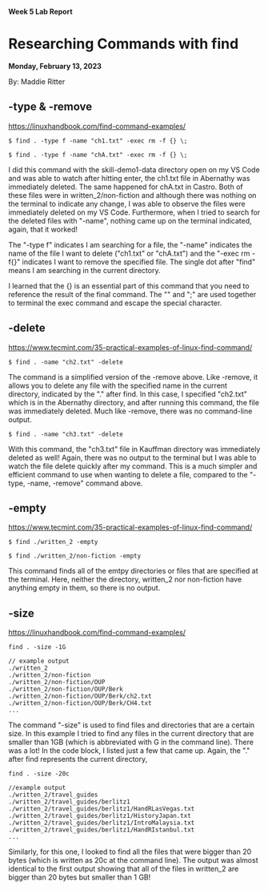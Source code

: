 **Week 5 Lab Report**
# Researching Commands with find
**Monday, February 13, 2023**

By: Maddie Ritter

## -type & -remove
https://linuxhandbook.com/find-command-examples/
```
$ find . -type f -name "ch1.txt" -exec rm -f {} \;
```

```
$ find . -type f -name "chA.txt" -exec rm -f {} \;
```
I did this command with the skill-demo1-data directory open on my VS Code and was able to watch after hitting enter, the ch1.txt file in Abernathy was immediately deleted. The same happened for chA.txt in Castro. Both of these files were in written_2/non-fiction and although there was nothing on the terminal to indicate any change, I was able to observe the files were immediately deleted on my VS Code. Furthermore, when I tried to search for the deleted files with "-name", nothing came up on the terminal indicated, again, that it worked!

The "-type f" indicates I am searching for a file, the "-name" indicates the name of the file I want to delete ("ch1.txt" or "chA.txt") and the "-exec rm -f{}" indicates I want to remove the specified file. The single dot after "find" means I am searching in the current directory.

I learned that the {} is an essential part of this command that you need to reference the result of the final command. The "\" and ";" are used together to terminal the exec command and escape the special character. 


## -delete
https://www.tecmint.com/35-practical-examples-of-linux-find-command/
```
$ find . -name "ch2.txt" -delete
```
The command is a simplified version of the -remove above. Like -remove, it allows you to delete any file with the specified name in the current directory, indicated by the "." after find. In this case, I specified "ch2.txt" which is in the Abernathy directory, and after running this command, the file was immediately deleted. Much like -remove, there was no command-line output.

```
$ find . -name "ch3.txt" -delete
```
With this command, the "ch3.txt" file in Kauffman directory was immediately deleted as well! Again, there was no output to the terminal but I was able to watch the file delete quickly after my command. This is a much simpler and efficient command to use when wanting to delete a file, compared to the "-type, -name, -remove" command above.

## -empty
https://www.tecmint.com/35-practical-examples-of-linux-find-command/
```
$ find ./written_2 -empty
```

```
$ find ./written_2/non-fiction -empty
```
This command finds all of the emtpy directories or files that are specified at the terminal. Here, neither the directory, written_2 nor non-fiction have anything empty in them, so there is no output. 

## -size
https://linuxhandbook.com/find-command-examples/
```
find . -size -1G
```
```
// example output
./written_2
./written_2/non-fiction
./written_2/non-fiction/OUP
./written_2/non-fiction/OUP/Berk
./written_2/non-fiction/OUP/Berk/ch2.txt
./written_2/non-fiction/OUP/Berk/CH4.txt
...
```
The command "-size" is used to find files and directories that are a certain size. In this example I tried to find any files in the current directory that are smaller than 1GB (which is abbreviated with G in the command line). There was a lot! In the code block, I listed just a few that came up. Again, the "." after find represents the current directory, 

```
find . -size -20c
```
```
//example output 
./written_2/travel_guides
./written_2/travel_guides/berlitz1
./written_2/travel_guides/berlitz1/HandRLasVegas.txt
./written_2/travel_guides/berlitz1/HistoryJapan.txt
./written_2/travel_guides/berlitz1/IntroMalaysia.txt
./written_2/travel_guides/berlitz1/HandRIstanbul.txt
...
```
Similarly, for this one, I looked to find all the files that were bigger than 20 bytes (which is written as 20c at the command line). The output was almost identical to the first output showing that all of the files in written_2 are bigger than 20 bytes but smaller than 1 GB!
